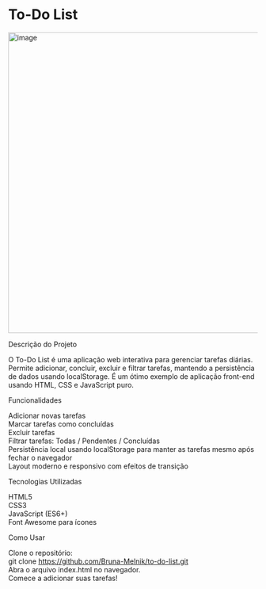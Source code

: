 # To-Do List

<img width="1365" height="607" alt="image" src="https://github.com/user-attachments/assets/a7fe2a19-c51b-47eb-8e5c-80420043c1b3" />

Descrição do Projeto

O To-Do List é uma aplicação web interativa para gerenciar tarefas diárias. Permite adicionar, concluir, excluir e filtrar tarefas, mantendo a persistência de dados usando localStorage. É um ótimo exemplo de aplicação front-end usando HTML, CSS e JavaScript puro.


Funcionalidades

Adicionar novas tarefas<br>
Marcar tarefas como concluídas<br>
Excluir tarefas<br>
Filtrar tarefas: Todas / Pendentes / Concluídas<br>
Persistência local usando localStorage para manter as tarefas mesmo após fechar o navegador<br>
Layout moderno e responsivo com efeitos de transição

Tecnologias Utilizadas

HTML5<br>
CSS3<br>
JavaScript (ES6+)<br>
Font Awesome para ícones

Como Usar<br>

Clone o repositório:<br>
git clone https://github.com/Bruna-Melnik/to-do-list.git <br>
Abra o arquivo index.html no navegador.<br>
Comece a adicionar suas tarefas!
